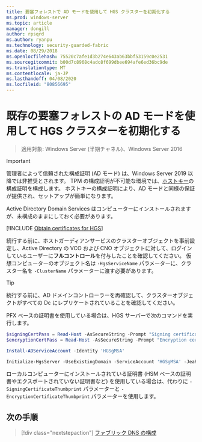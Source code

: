 ```yaml
---
title: 要塞フォレストで AD モードを使用して HGS クラスターを初期化する
ms.prod: windows-server
ms.topic: article
manager: dongill
author: rpsqrd
ms.author: ryanpu
ms.technology: security-guarded-fabric
ms.date: 08/29/2018
ms.openlocfilehash: 75520c7afe1d3b274e643ab63bbf53159c0e2531
ms.sourcegitcommit: b00d7c8968c4adc8f699dbee694afe6ed36bc9de
ms.translationtype: MT
ms.contentlocale: ja-JP
ms.lasthandoff: 04/08/2020
ms.locfileid: "80856695"
---
```

# <a name="initialize-the-hgs-cluster-using-ad-mode-in-an-existing-bastion-forest"></a>既存の要塞フォレストの AD モードを使用して HGS クラスターを初期化する

>適用対象: Windows Server (半期チャネル)、Windows Server 2016


>[!IMPORTANT]
>管理者によって信頼された構成証明 (AD モード) は、Windows Server 2019 以降では非推奨とされます。 TPM の構成証明が不可能な環境では、[ホストキー](guarded-fabric-initialize-hgs-key-mode-bastion.md)の構成証明を構成します。 ホストキーの構成証明により、AD モードと同様の保証が提供され、セットアップが簡単になります。 

Active Directory Domain Services はコンピューターにインストールされますが、未構成のままにしておく必要があります。

[!INCLUDE [Obtain certificates for HGS](../../../includes/guarded-fabric-initialize-hgs-default-step-two.md)] 

続行する前に、ホストガーディアンサービスのクラスターオブジェクトを事前設定し、Active Directory の VCO および CNO オブジェクトに対して、ログインしているユーザーに**フルコントロール**を付与したことを確認してください。
仮想コンピューターのオブジェクト名は `-HgsServiceName` パラメーターに、クラスター名を `-ClusterName` パラメーターに渡す必要があります。

> [!TIP]
> 続行する前に、AD ドメインコントローラーを再確認して、クラスターオブジェクトがすべての Dc にレプリケートされていることを確認してください。

PFX ベースの証明書を使用している場合は、HGS サーバーで次のコマンドを実行します。

```powershell
$signingCertPass = Read-Host -AsSecureString -Prompt "Signing certificate password"
$encryptionCertPass = Read-Host -AsSecureString -Prompt "Encryption certificate password"

Install-ADServiceAccount -Identity 'HGSgMSA'

Initialize-HgsServer -UseExistingDomain -ServiceAccount 'HGSgMSA' -JeaReviewersGroup 'HgsJeaReviewers' -JeaAdministratorsGroup 'HgsJeaAdmins' -HgsServiceName 'HgsService' -ClusterName 'HgsCluster' -SigningCertificatePath '.\signCert.pfx' -SigningCertificatePassword $signPass -EncryptionCertificatePath '.\encCert.pfx' -EncryptionCertificatePassword $encryptionCertPass -TrustActiveDirectory
```

ローカルコンピューターにインストールされている証明書 (HSM ベースの証明書やエクスポートされていない証明書など) を使用している場合は、代わりに `-SigningCertificateThumbprint` パラメーターと `-EncryptionCertificateThumbprint` パラメーターを使用します。

## <a name="next-step"></a>次の手順

> [!div class="nextstepaction"]
> [ファブリック DNS の構成](guarded-fabric-configuring-fabric-dns-ad.md)


